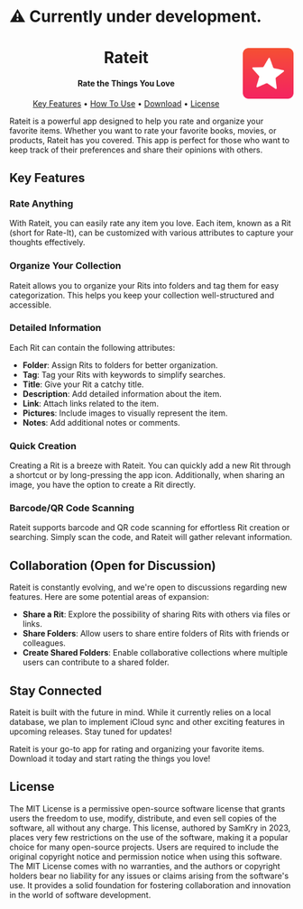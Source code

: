 # ⚠️ Currently under development.

<h1 align="center">
  Rateit
  
<img src="Resources/Icons/AppIcon-Rouded.png" align="right" alt="App Icon" width="90" height="90">
</h1>

<h4 align="center">Rate the Things You Love</h4>

<p align="center">
  <a href="#key-features">Key Features</a> •
  <a href="#how-to-use">How To Use</a> •
  <a href="#download">Download</a> •
  <a href="#license">License</a>
</p>

Rateit is a powerful app designed to help you rate and organize your favorite items. Whether you want to rate your favorite books, movies, or products, Rateit has you covered. This app is perfect for those who want to keep track of their preferences and share their opinions with others.

## Key Features

### Rate Anything
With Rateit, you can easily rate any item you love. Each item, known as a Rit (short for Rate-It), can be customized with various attributes to capture your thoughts effectively.

### Organize Your Collection
Rateit allows you to organize your Rits into folders and tag them for easy categorization. This helps you keep your collection well-structured and accessible.

### Detailed Information
Each Rit can contain the following attributes:

- **Folder**: Assign Rits to folders for better organization.
- **Tag**: Tag your Rits with keywords to simplify searches.
- **Title**: Give your Rit a catchy title.
- **Description**: Add detailed information about the item.
- **Link**: Attach links related to the item.
- **Pictures**: Include images to visually represent the item.
- **Notes**: Add additional notes or comments.

### Quick Creation
Creating a Rit is a breeze with Rateit. You can quickly add a new Rit through a shortcut or by long-pressing the app icon. Additionally, when sharing an image, you have the option to create a Rit directly.

### Barcode/QR Code Scanning
Rateit supports barcode and QR code scanning for effortless Rit creation or searching. Simply scan the code, and Rateit will gather relevant information.

## Collaboration (Open for Discussion)

Rateit is constantly evolving, and we're open to discussions regarding new features. Here are some potential areas of expansion:

- **Share a Rit**: Explore the possibility of sharing Rits with others via files or links.
- **Share Folders**: Allow users to share entire folders of Rits with friends or colleagues.
- **Create Shared Folders**: Enable collaborative collections where multiple users can contribute to a shared folder.

## Stay Connected

Rateit is built with the future in mind. While it currently relies on a local database, we plan to implement iCloud sync and other exciting features in upcoming releases. Stay tuned for updates!

Rateit is your go-to app for rating and organizing your favorite items. Download it today and start rating the things you love!

## License

The MIT License is a permissive open-source software license that grants users the freedom to use, modify, distribute, and even sell copies of the software, all without any charge. This license, authored by SamKry in 2023, places very few restrictions on the use of the software, making it a popular choice for many open-source projects. Users are required to include the original copyright notice and permission notice when using this software. The MIT License comes with no warranties, and the authors or copyright holders bear no liability for any issues or claims arising from the software's use. It provides a solid foundation for fostering collaboration and innovation in the world of software development.